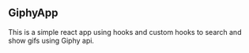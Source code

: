 ## GiphyApp

This is a simple react app using hooks and custom hooks to search and show gifs using Giphy api.
